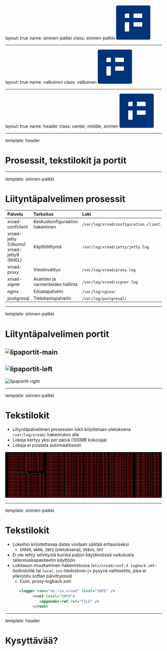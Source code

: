 layout: true
name: sininen-palkki
class: sininen-palkki
![logo](../suomifi_logo.svg)

---
layout: true
name: valkoinen
class: valkoinen
![logo](../suomifi_logo.svg)

---
layout: true
name: header
class: center, middle, sininen
![logo](../suomifi_logo.svg)

<!--DON'T TOUCH ABOVE THIS !!!!!! -->
---

template: header
# Prosessit, tekstilokit ja portit

---

template: sininen-palkki

# Liityntäpalvelimen prosessit
|Palvelu             |Tarkoitus                        |Loki                                       |
|:-------------------|:--------------------------------|:------------------------------------------|
|xroad-confclient    |Keskuskonfiguraation hakeminen   | `/var/log/xroad/configuration_client.log` |
|xroad-jetty (Ubuntu)<br>xroad-jetty9 (RHEL)|Käyttöliittymä |`/var/log/xroad/jetty/jetty.log`      |
|xroad-proxy         |Viestinvälitys                   |`/var/log/xroad/proxy.log`                 |
|xroad-signer        |Avainten ja varmenteiden hallinta|`/var/log/xroad/signer.log`                |
|nginx               |Edustapalvelin                   |`/var/log/nginx/`                          |
|postgresql          |Tietokantapalvelin               |`/var/log/postgresql/`                     |

---

template: sininen-palkki

# Liityntäpalvelimen portit
![lipaportit-main](../images/liityntäpalvelimenportit.png)
--
![lipaportit-left](../images/liityntäpalvelimenportit-selite1.png)
--
![lipaportit-right](../images/liityntäpalvelimenportit-selite2.png)

---

template: sininen-palkki

# Tekstilokit
* Liityntäpalvelimen prosessien lokit kirjoitetaan oletuksena `/var/log/xroad/` hakemiston alle
* Lokeja kertyy yksi per päivä (100MB kokoraja)
* Lokeja ei poisteta automaattisesti

![prosessilogit](../images/prosessilogit.png)

---

template: sininen-palkki

# Tekstilokit

* Lokeihin kirjoitettavaa dataa voidaan säätää eritasoiseksi
   * `ERROR`, `WARN`, `INFO` (oletuksena), `DEBUG`, `OFF`
* Ei ole tehty selvitystä kuinka paljon käytännössä vaikutusta tallennuskapasiteetin käyttöön
* Lokitason muuttaminen hakemistossa /`etc/xroad/conf.d logback.xml`-tiedostoille tai `local.ini`-tiedostoon (= pysyvä vaihtoehto, joka ei ylikirjoitu softan päivittyessä)
   * Esim. proxy-logback.xml:
   ```xml
      <logger name="ee.ria.xroad" level="INFO" />
            <root level="INFO">
               <appender-ref ref="FILE" />
            </root>
   ```

---

template: header
# Kysyttävää?
